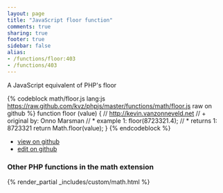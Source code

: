 ```yaml
---
layout: page
title: "JavaScript floor function"
comments: true
sharing: true
footer: true
sidebar: false
alias:
- /functions/floor:403
- /functions/403
---
```

<!-- Generated by Rakefile:build -->
A JavaScript equivalent of PHP's floor

{% codeblock math/floor.js lang:js https://raw.github.com/kvz/phpjs/master/functions/math/floor.js raw on github %}
function floor (value) {
    // http://kevin.vanzonneveld.net
    // +   original by: Onno Marsman
    // *     example 1: floor(8723321.4);
    // *     returns 1: 8723321
    return Math.floor(value);
}
{% endcodeblock %}

 - [view on github](https://github.com/kvz/phpjs/blob/master/functions/math/floor.js)
 - [edit on github](https://github.com/kvz/phpjs/edit/master/functions/math/floor.js)

### Other PHP functions in the math extension
{% render_partial _includes/custom/math.html %}
